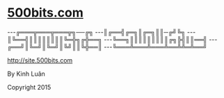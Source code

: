 # [500bits.com](http://500bits.com/)

---╔═══╦═══╦═══╦╗──╔╗
---║╔══╣╔═╗║╔═╗║║─╔╝╚╗
---║╚══╣║║║║║║║║╚═╬╗╔╬══╗
---╚══╗║║║║║║║║║╔╗╠╣║║══╣
---╔══╝║╚═╝║╚═╝║╚╝║║╚╬══║
---╚═══╩═══╩═══╩══╩╩═╩══╝

http://site.500bits.com

By Kinh Luân

Copyright 2015